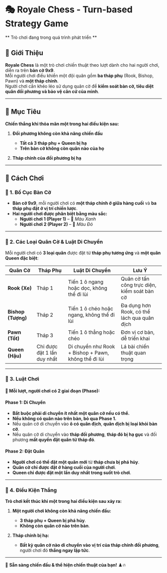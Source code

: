 # 🎭 Royale Chess - Turn-based Strategy Game  
** Trò chơi đang trong quá trình phát triển **
## 🏰 Giới Thiệu  
**Royale Chess** là một trò chơi chiến thuật theo lượt dành cho hai người chơi, diễn ra trên **bàn cờ 9x9**.  
Mỗi người chơi điều khiển một đội quân gồm **ba tháp phụ** (Rook, Bishop, Pawn) và **một tháp chính**.  
Người chơi cần khéo léo sử dụng quân cờ để **kiểm soát bàn cờ, tiêu diệt quân đối phương và bảo vệ căn cứ của mình**.  

---

## 🎯 Mục Tiêu  
**Chiến thắng khi thỏa mãn một trong hai điều kiện sau:**  
1. **Đối phương không còn khả năng chiến đấu**  
   - **Tất cả 3 tháp phụ + Queen bị hạ**  
   - **Trên bàn cờ không còn quân nào của họ**  

2. **Tháp chính của đối phương bị hạ**  

---

## 🏁 Cách Chơi  

### 📌 1. Bố Cục Bàn Cờ  
- **Bàn cờ 9x9**, mỗi người chơi có **một tháp chính ở giữa hàng cuối** và **ba tháp phụ đặt ở vị trí chiến lược**.  
- **Hai người chơi được phân biệt bằng màu sắc:**  
  - **Người chơi 1 (Player 1)** – 🔵 *Màu Xanh*  
  - **Người chơi 2 (Player 2)** – 🔴 *Màu Đỏ*  

---

### 📌 2. Các Loại Quân Cờ & Luật Di Chuyển  
Mỗi người chơi có **3 loại quân** được đặt từ **tháp phụ tương ứng** và **một quân Queen đặc biệt**:  

| **Quân Cờ** | **Tháp Phụ** | **Luật Di Chuyển** | **Lưu Ý** |
|-------------|-------------|--------------------|-----------|
| **Rook (Xe)** | Tháp 1 | Tiến 1 ô ngang hoặc dọc, không thể đi lùi | Quân cờ tấn công trực diện, kiểm soát bàn cờ |
| **Bishop (Tượng)** | Tháp 2 | Tiến 1 ô chéo hoặc ngang, không thể đi lùi | Đa dụng hơn Rook, có thể lách qua quân địch |
| **Pawn (Tốt)** | Tháp 3 | Tiến 1 ô thẳng hoặc chéo | Đơn vị cơ bản, dễ triển khai |
| **Queen (Hậu)** | Chỉ được đặt 1 lần duy nhất | Di chuyển như Rook + Bishop + Pawn, không thể đi lùi | Lá bài chiến thuật quan trọng |

---

### 📌 3. Luật Chơi  

#### 🔹 **Mỗi lượt, người chơi có 2 giai đoạn (Phase):**  

#### **Phase 1: Di Chuyển**  
- **Bắt buộc phải di chuyển ít nhất một quân cờ nếu có thể.**  
- **Nếu không có quân nào trên bàn, bỏ qua Phase 1.**  
- Nếu quân cờ di chuyển vào **ô có quân địch**, **quân địch bị loại khỏi bàn cờ**.  
- Nếu quân cờ di chuyển vào **tháp đối phương**, **tháp đó bị hạ gục** và đối phương **mất quyền đặt quân từ tháp đó**.  

#### **Phase 2: Đặt Quân**  
- **Người chơi có thể đặt một quân mới** từ **tháp chưa bị phá hủy**.  
- **Quân cờ chỉ được đặt ở hàng cuối của người chơi**.  
- **Queen chỉ được đặt một lần duy nhất trong suốt trò chơi**.  

---

### 📌 4. Điều Kiện Thắng  
**Trò chơi kết thúc khi một trong hai điều kiện sau xảy ra:**  

1. **Một người chơi không còn khả năng chiến đấu:**  
   - **3 tháp phụ + Queen bị phá hủy**.  
   - **Không còn quân cờ nào trên bàn**.  

2. **Tháp chính bị hạ:**  
   - **Bất kỳ quân cờ nào di chuyển vào vị trí của tháp chính đối phương**, người chơi đó **thắng ngay lập tức**.  

---

🚀 **Sẵn sàng chiến đấu & thể hiện chiến thuật của bạn!** ♟️🔥  
